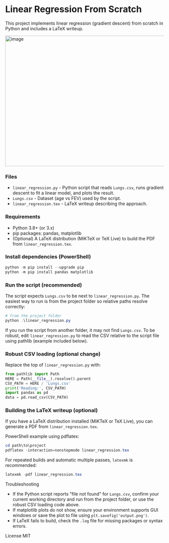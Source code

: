 # Linear Regression From Scratch
This project implements linear regression (gradient descent) from scratch in Python and includes a LaTeX writeup.

<img width="534" height="415" alt="image" src="https://github.com/user-attachments/assets/1a908826-4b39-4cce-a22e-562becf4040e" />


### Files
- `linear_regression.py` - Python script that reads `Lungs.csv`, runs gradient descent to fit a linear model, and plots the result.
- `Lungs.csv` - Dataset (age vs FEV) used by the script.
- `linear_regression.tex` - LaTeX writeup describing the approach.

### Requirements
- Python 3.8+ (or 3.x)
- pip packages: pandas, matplotlib
- (Optional) A LaTeX distribution (MiKTeX or TeX Live) to build the PDF from `linear_regression.tex`.

### Install dependencies (PowerShell)

```powershell
python -m pip install --upgrade pip
python -m pip install pandas matplotlib
```

### Run the script (recommended)

The script expects `Lungs.csv` to be next to `linear_regression.py`. The easiest way to run is from the project folder so relative paths resolve correctly:

```powershell
# from the project folder
python .\linear_regression.py
```

If you run the script from another folder, it may not find `Lungs.csv`. To be robust, edit `linear_regression.py` to read the CSV relative to the script file using pathlib (example included below).

### Robust CSV loading (optional change)

Replace the top of `linear_regression.py` with:

```python
from pathlib import Path
HERE = Path(__file__).resolve().parent
CSV_PATH = HERE / 'Lungs.csv'
print('Reading:', CSV_PATH)
import pandas as pd
data = pd.read_csv(CSV_PATH)
```

### Building the LaTeX writeup (optional)

If you have a LaTeX distribution installed (MiKTeX or TeX Live), you can generate a PDF from `linear_regression.tex`.

PowerShell example using pdflatex:

```powershell
cd path\to\project
pdflatex -interaction=nonstopmode linear_regression.tex
```

For repeated builds and automatic multiple passes, `latexmk` is recommended:

```powershell
latexmk -pdf linear_regression.tex
```

Troubleshooting
- If the Python script reports "file not found" for `Lungs.csv`, confirm your current working directory and run from the project folder, or use the robust CSV loading code above.
- If matplotlib plots do not show, ensure your environment supports GUI windows or save the plot to file using `plt.savefig('output.png')`.
- If LaTeX fails to build, check the `.log` file for missing packages or syntax errors.

License
MIT




